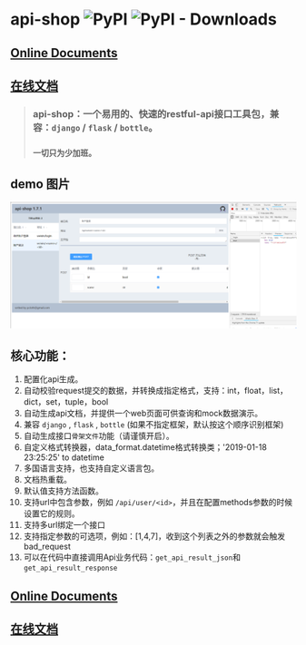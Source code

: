 # api-shop  ![PyPI](https://img.shields.io/pypi/v/api-shop?logo=api-shop) ![PyPI - Downloads](https://img.shields.io/pypi/dm/api-shop)

## [Online Documents](https://pcloth.github.io/api-shop/index.html)
## [在线文档](https://pcloth.github.io/api-shop/index.html)

> ### api-shop：一个易用的、快速的restful-api接口工具包，兼容：`django` / `flask` / `bottle`。
> ### `一切只为少加班。`

## **demo 图片**

![demo](/static/demo.png)


## **核心功能：**
1. 配置化api生成。
2. 自动校验request提交的数据，并转换成指定格式，支持：int，float，list，dict，set，tuple，bool
3. 自动生成api文档，并提供一个web页面可供查询和mock数据演示。
4. 兼容 `django` , `flask` , `bottle` (如果不指定框架，默认按这个顺序识别框架)
5. 自动生成接口`骨架文件`功能（请谨慎开启）。
6. 自定义格式转换器，data_format.datetime格式转换类；'2019-01-18 23:25:25' to datetime
7. 多国语言支持，也支持自定义语言包。
8. 文档热重载。
9. 默认值支持方法函数。
10. 支持url中包含参数，例如 `/api/user/<id>`，并且在配置methods参数的时候设置它的规则。
11. 支持多url绑定一个接口
12. 支持指定参数的可选项，例如：[1,4,7]，收到这个列表之外的参数就会触发bad_request
13. 可以在代码中直接调用Api业务代码：`get_api_result_json`和`get_api_result_response`



## [Online Documents](https://pcloth.github.io/api-shop/index.html)
## [在线文档](https://pcloth.github.io/api-shop/index.html)


